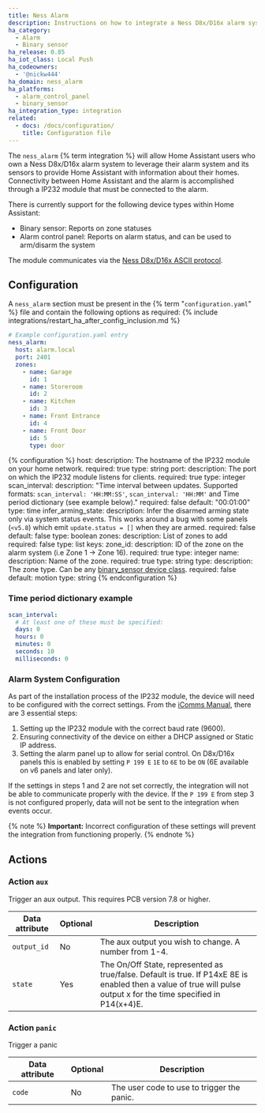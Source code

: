 ```yaml
---
title: Ness Alarm
description: Instructions on how to integrate a Ness D8x/D16x alarm system with Home Assistant.
ha_category:
  - Alarm
  - Binary sensor
ha_release: 0.85
ha_iot_class: Local Push
ha_codeowners:
  - '@nickw444'
ha_domain: ness_alarm
ha_platforms:
  - alarm_control_panel
  - binary_sensor
ha_integration_type: integration
related:
  - docs: /docs/configuration/
    title: Configuration file
---
```


The `ness_alarm` {% term integration %} will allow Home Assistant users who own a Ness D8x/D16x alarm system to leverage their alarm system and its sensors to provide Home Assistant with information about their homes. Connectivity between Home Assistant and the alarm is accomplished through a IP232 module that must be connected to the alarm.

There is currently support for the following device types within Home Assistant:

- Binary sensor: Reports on zone statuses
- Alarm control panel: Reports on alarm status, and can be used to arm/disarm the system

The module communicates via the [Ness D8x/D16x ASCII protocol](https://ia802202.us.archive.org/16/items/ness-d-8x-d-16x-serial-interface.-ascii-protocol/Ness%20D8x%20D16x%20Serial%20Interface.%20ASCII%20Protocol.pdf).

## Configuration

A `ness_alarm` section must be present in the {% term "`configuration.yaml`" %} file and contain the following options as required:
{% include integrations/restart_ha_after_config_inclusion.md %}

```yaml
# Example configuration.yaml entry
ness_alarm:
  host: alarm.local
  port: 2401
  zones:
    - name: Garage
      id: 1
    - name: Storeroom
      id: 2
    - name: Kitchen
      id: 3
    - name: Front Entrance
      id: 4
    - name: Front Door
      id: 5
      type: door
```

{% configuration %}
host:
  description: The hostname of the IP232 module on your home network.
  required: true
  type: string
port:
  description: The port on which the IP232 module listens for clients.
  required: true
  type: integer
scan_interval:
  description: "Time interval between updates. Supported formats: `scan_interval: 'HH:MM:SS'`, `scan_interval: 'HH:MM'` and Time period dictionary (see example below)."
  required: false
  default: "00:01:00"
  type: time
infer_arming_state:
  description: Infer the disarmed arming state only via system status events. This works around a bug with some panels (`<v5.8`) which emit `update.status = []` when they are armed.
  required: false
  default: false
  type: boolean
zones:
  description: List of zones to add
  required: false
  type: list
  keys:
    zone_id:
      description: ID of the zone on the alarm system (i.e Zone 1 -> Zone 16).
      required: true
      type: integer
    name:
      description: Name of the zone.
      required: true
      type: string
    type:
      description: The zone type. Can be any [binary_sensor device class](/integrations/binary_sensor/#device-class).
      required: false
      default: motion
      type: string
{% endconfiguration %}

### Time period dictionary example

```yaml
scan_interval:
  # At least one of these must be specified:
  days: 0
  hours: 0
  minutes: 0
  seconds: 10
  milliseconds: 0
```

### Alarm System Configuration

As part of the installation process of the IP232 module, the device will need to be configured with the correct settings. From the [iComms Manual](https://ness.zendesk.com/hc/en-us/articles/360021989074-iComms-Manual), there are 3 essential steps:
1. Setting up the IP232 module with the correct baud rate (9600).
2. Ensuring connectivity of the device on either a DHCP assigned or Static IP address.
3. Setting the alarm panel up to allow for serial control. On D8x/D16x panels this is enabled by setting `P 199 E` `1E` to `6E` to be `ON` (6E available on v6 panels and later only).

If the settings in steps 1 and 2 are not set correctly, the integration will not be able to communicate properly with the device. If the `P 199 E` from step 3 is not configured properly, data will not be sent to the integration when events occur.

{% note %}
**Important:** Incorrect configuration of these settings will prevent the integration from functioning properly.
{% endnote %}

## Actions

### Action `aux`

Trigger an aux output.  This requires PCB version 7.8 or higher.

| Data attribute | Optional | Description                                                                                                                                                         |
| ---------------------- | -------- | ------------------------------------------------------------------------------------------------------------------------------------------------------------------- |
| `output_id`            | No       | The aux output you wish to change.  A number from 1-4.                                                                                                              |
| `state`                | Yes      | The On/Off State, represented as true/false. Default is true.  If P14xE 8E is enabled then a value of true will pulse output x for the time specified in P14(x+4)E. |

### Action `panic`

Trigger a panic

| Data attribute | Optional | Description                                |
| ---------------------- | -------- | ------------------------------------------ |
| `code`                 | No       | The user code to use to trigger the panic. |

